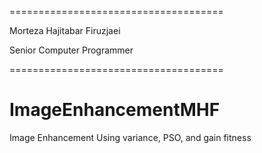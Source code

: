 =====================================

Morteza Hajitabar Firuzjaei

Senior Computer Programmer

=====================================

# ImageEnhancementMHF
Image Enhancement Using variance, PSO, and gain fitness


